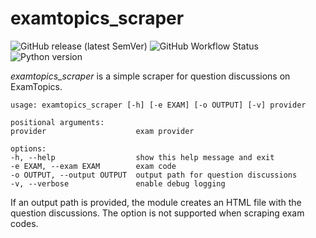 # examtopics_scraper
![GitHub release (latest SemVer)](https://img.shields.io/github/v/release/aserpi/examtopics_scraper)
![GitHub Workflow Status](https://img.shields.io/github/workflow/status/aserpi/examtopics_scraper/Python%20package)
![Python version](https://img.shields.io/badge/python-v3.10+-blue)

_examtopics_scraper_ is a simple scraper for question discussions on ExamTopics.

```
usage: examtopics_scraper [-h] [-e EXAM] [-o OUTPUT] [-v] provider

positional arguments:
provider                    exam provider

options:
-h, --help                  show this help message and exit
-e EXAM, --exam EXAM        exam code
-o OUTPUT, --output OUTPUT  output path for question discussions
-v, --verbose               enable debug logging
```

If an output path is provided, the module creates an HTML file with the question discussions.
The option is not supported when scraping exam codes.
